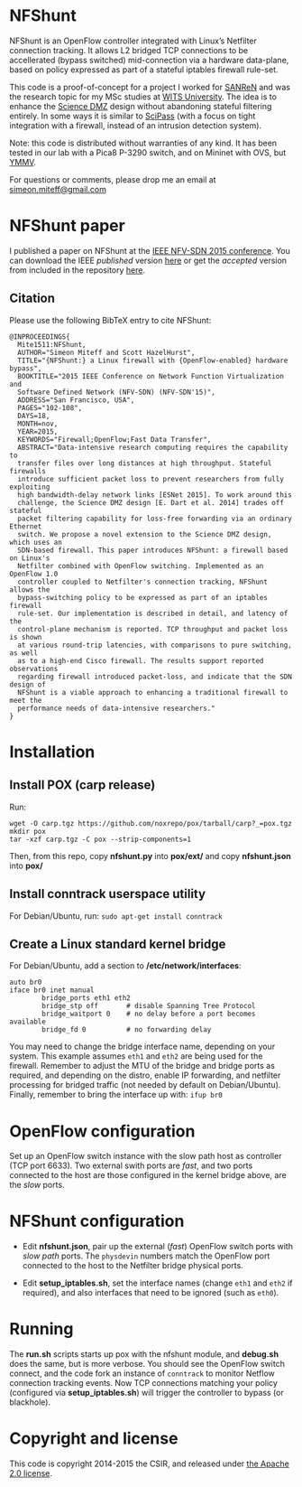 # NFShunt
NFShunt is an OpenFlow controller integrated with Linux’s Netfilter connection tracking. It allows L2 bridged TCP connections to be accellerated (bypass switched) mid-connection via a hardware data-plane, based on policy expressed as part of a stateful iptables firewall rule-set.

This code is a proof-of-concept for a project I worked for [SANReN](http://www.sanren.ac.za) and was the research topic for my MSc studies at [WITS University](http://www.wits.ac.za). The idea is to enhance the [Science DMZ](https://fasterdata.es.net/science-dmz/) design without abandoning stateful filtering entirely. In some ways it is similar to [SciPass](http://globalnoc.iu.edu/sdn/scipass.html) (with a focus on tight integration with a firewall, instead of an intrusion detection system).

Note: this code is distributed without warranties of any kind. It has been tested in our lab with a Pica8 P-3290 switch, and on Mininet with OVS, but [YMMV](http://en.wiktionary.org/wiki/your_mileage_may_vary).

For questions or comments, please drop me an email at <simeon.miteff@gmail.com>

# NFShunt paper
I published a paper on NFShunt at the [IEEE NFV-SDN 2015 conference](http://ieeexplore.ieee.org/xpl/mostRecentIssue.jsp?punumber=7377719). You can download the IEEE _published_ version [here](http://ieeexplore.ieee.org/xpls/abs_all.jsp?arnumber=7387413&tag=1) or get the _accepted_ version from included in the repository [here](nfshunt_paper.pdf).

## Citation
Please use the following BibTeX entry to cite NFShunt:

``` TeX
@INPROCEEDINGS{
  Mite1511:NFShunt,
  AUTHOR="Simeon Miteff and Scott HazelHurst",
  TITLE="{NFShunt:} a Linux firewall with {OpenFlow-enabled} hardware bypass",
  BOOKTITLE="2015 IEEE Conference on Network Function Virtualization and
  Software Defined Network (NFV-SDN) (NFV-SDN'15)",
  ADDRESS="San Francisco, USA",
  PAGES="102-108",
  DAYS=18,
  MONTH=nov,
  YEAR=2015,
  KEYWORDS="Firewall;OpenFlow;Fast Data Transfer",
  ABSTRACT="Data-intensive research computing requires the capability to
  transfer files over long distances at high throughput. Stateful firewalls
  introduce sufficient packet loss to prevent researchers from fully exploiting
  high bandwidth-delay network links [ESNet 2015]. To work around this
  challenge, the Science DMZ design [E. Dart et al. 2014] trades off stateful
  packet filtering capability for loss-free forwarding via an ordinary Ethernet
  switch. We propose a novel extension to the Science DMZ design, which uses an
  SDN-based firewall. This paper introduces NFShunt: a firewall based on Linux's
  Netfilter combined with OpenFlow switching. Implemented as an OpenFlow 1.0
  controller coupled to Netfilter's connection tracking, NFShunt allows the
  bypass-switching policy to be expressed as part of an iptables firewall
  rule-set. Our implementation is described in detail, and latency of the
  control-plane mechanism is reported. TCP throughput and packet loss is shown
  at various round-trip latencies, with comparisons to pure switching, as well
  as to a high-end Cisco firewall. The results support reported observations
  regarding firewall introduced packet-loss, and indicate that the SDN design of
  NFShunt is a viable approach to enhancing a traditional firewall to meet the
  performance needs of data-intensive researchers."
}
```

# Installation
## Install POX (carp release)
Run:
```
wget -O carp.tgz https://github.com/noxrepo/pox/tarball/carp?_=pox.tgz
mkdir pox
tar -xzf carp.tgz -C pox --strip-components=1
```

Then, from this repo, copy **nfshunt.py** into **pox/ext/** and copy **nfshunt.json** into **pox/**

## Install conntrack userspace utility
For Debian/Ubuntu, run: `sudo apt-get install conntrack`

## Create a Linux standard kernel bridge
For Debian/Ubuntu, add a section to **/etc/network/interfaces**:
```
auto br0
iface br0 inet manual
        bridge_ports eth1 eth2
        bridge_stp off       # disable Spanning Tree Protocol
        bridge_waitport 0    # no delay before a port becomes available
        bridge_fd 0          # no forwarding delay
```

You may need to change the bridge interface name, depending on your system. This example assumes `eth1` and `eth2` are being used for the firewall. Remember to adjust the MTU of the bridge and bridge ports as required, and depending on the distro, enable IP forwarding, and netfilter processing for bridged traffic (not needed by default on Debian/Ubuntu). Finally, remember to bring the interface up with: `ifup br0`

# OpenFlow configuration

Set up an OpenFlow switch instance with the slow path host as controller (TCP port 6633). Two external swith ports are *fast*, and two ports connected to the host are those configured in the kernel bridge above, are the *slow* ports.

# NFShunt configuration

* Edit **nfshunt.json**, pair up the external (*fast*) OpenFlow switch ports with *slow path* ports. The `physdevin` numbers match the OpenFlow port connected to the host to the Netfilter bridge physical ports.

* Edit **setup_iptables.sh**, set the interface names (change `eth1` and `eth2` if required), and also interfaces that need to be ignored (such as `eth0`).

# Running

The **run.sh** scripts starts up pox with the nfshunt module, and **debug.sh** does the same, but is more verbose. You should see the OpenFlow switch connect, and the code fork an instance of `conntrack` to monitor Netflow connection tracking events. Now TCP connections matching your policy (configured via **setup_iptables.sh**) will trigger the controller to bypass (or blackhole).

# Copyright and license
This code is copyright 2014-2015 the CSIR, and released under [the Apache 2.0 license](LICENSE).
